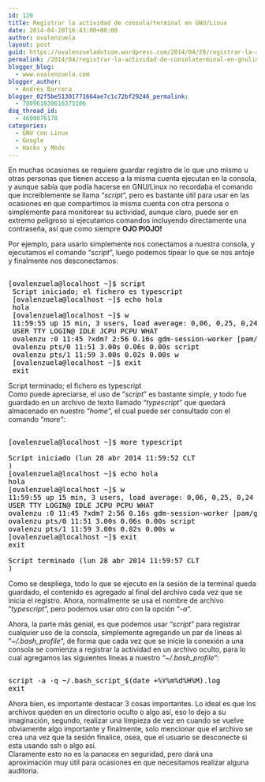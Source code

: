 ```yaml
---
id: 120
title: Registrar la actividad de consola/terminal en GNU/Linux
date: 2014-04-28T16:43:00+00:00
author: ovalenzuela
layout: post
guid: https://ovalenzueladotcom.wordpress.com/2014/04/28/registrar-la-actividad-de-consolaterminal-en-gnulinux
permalink: /2014/04/registrar-la-actividad-de-consolaterminal-en-gnulinux.html
blogger_blog:
  - www.ovalenzuela.com
blogger_author:
  - Andrés Barrera
blogger_02f5be51301771664ae7c1c72bf29246_permalink:
  - 780961830616375106
dsq_thread_id:
  - 4690876178
categories:
  - GNU con Linux
  - Google
  - Hacks y Mods
---
```

En muchas ocasiones se requiere guardar registro de lo que uno mismo u otras personas que tienen acceso a la misma cuenta ejecutan en la consola, y aunque sabía que podía hacerse en GNU/Linux no recordaba el comando que increíblemente se llama &#8220;_script_&#8220;, pero es bastante útil para usar en las ocasiones en que compartimos la misma cuenta con otra persona o simplemente para monitorear su actividad, aunque claro, puede ser en extremo peligroso si ejecutamos comandos incluyendo directamente una contraseña, así que como siempre **OJO PIOJO!**

Por ejemplo, para usarlo simplemente nos conectamos a nuestra consola, y ejecutamos el comando &#8220;_script_&#8220;, luego podemos tipear lo que se nos antoje y finalmente nos desconectamos: 

<pre style="color:#000000;"><br />[ovalenzuela@localhost ~]$ script<br /> Script iniciado; el fichero es typescript<br /> [ovalenzuela@localhost ~]$ echo hola<br /> hola<br /> [ovalenzuela@localhost ~]$ w<br /> 11:59:55 up 15 min, 3 users, load average: 0,06, 0,25, 0,24<br /> USER TTY LOGIN@ IDLE JCPU PCPU WHAT<br /> ovalenzu :0 11:45 ?xdm? 2:56 0.16s gdm-session-worker [pam/gdm-pas<br /> ovalenzu pts/0 11:51 3.00s 0.06s 0.00s script<br /> ovalenzu pts/1 11:59 3.00s 0.02s 0.00s w<br /> [ovalenzuela@localhost ~]$ exit<br /> exit<br /></pre>

Script terminado; el fichero es typescript  
Como puede apreciarse, el uso de &#8220;_script_&#8221; es bastante simple, y todo fue guardado en un archivo de texto llamado &#8220;_typescript_&#8221; que quedará almacenado en nuestro &#8220;_home_&#8220;, el cual puede ser consultado con el comando &#8220;_more_&#8220;:

<pre style="color:#000000;"><br />[ovalenzuela@localhost ~]$ more typescript<br /><br />Script iniciado (lun 28 abr 2014 11:59:52 CLT<br />)<br />[ovalenzuela@localhost ~]$ echo hola<br />hola<br />[ovalenzuela@localhost ~]$ w<br />11:59:55 up 15 min, 3 users, load average: 0,06, 0,25, 0,24<br />USER TTY LOGIN@ IDLE JCPU PCPU WHAT<br />ovalenzu :0 11:45 ?xdm? 2:56 0.16s gdm-session-worker [pam/gdm-pas<br />ovalenzu pts/0 11:51 3.00s 0.06s 0.00s script<br />ovalenzu pts/1 11:59 3.00s 0.02s 0.00s w<br />[ovalenzuela@localhost ~]$ exit<br />exit<br /><br />Script terminado (lun 28 abr 2014 11:59:57 CLT<br />)<br /></pre>

Como se despliega, todo lo que se ejecuto en la sesión de la terminal queda guardado, el contenido es agregado al final del archivo cada vez que se inicia el registro. Ahora, normalmente se usa el nombre de archivo &#8220;_typescript_&#8220;, pero podemos usar otro con la opción &#8220;_-a_&#8220;.

Ahora, la parte más genial, es que podemos usar &#8220;_script_&#8221; para registrar cualquier uso de la consola, simplemente agregando un par de lineas al &#8220;_~/.bash_profile_&#8220;, de forma que cada vez que se inicie la conexión a una consola se comienza a registrar la actividad en un archivo oculto, para lo cual agregamos las siguientes lineas a nuestro &#8220;_~/.bash_profile_&#8220;:

<pre style="color:#000000;"><br />script -a -q ~/.bash_script_$(date +%Y%m%d%H%M).log<br />exit<br /></pre>

Ahora bien, es importante destacar 3 cosas importantes. Lo ideal es que los archivos queden en un directorio oculto o algo así, eso lo dejo a su imaginación, segundo, realizar una limpieza de vez en cuando se vuelve obviamente algo importante y finalmente, solo mencionar que el archivo se crea una vez que la sesión finalice, osea, que el usuario se desconecte si esta usando ssh o algo así.  
Claramente esto no es la panacea en seguridad, pero dará una aproximación muy útil para ocasiones en que necesitamos realizar alguna auditoria.